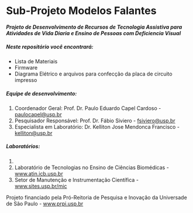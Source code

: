# Sub-Projeto Modelos Falantes
**_Projeto de Desenvolvimento de Recursos de Tecnologia Assistiva para Atividades de Vida Diaria e Ensino de Pessoas com Deficiencia Visual_**

##### Neste repositório você encontrará:

* Lista de Materiais
* Firmware
* Diagrama Elétrico e arquivos para confecção da placa de circuito impresso


##### Equipe de desenvolvimento:

  1. Coordenador Geral: Prof. Dr. Paulo Eduardo Capel Cardoso - paulocapel@usp.br
  2. Pesquisador Responsável: Prof. Dr. Fábio Siviero - fsiviero@usp.br
  3. Especialista em Laboratório: Dr. Kelliton Jose Mendonca Francisco - kelliton@usp.br

##### Laboratórios:

1. 
2. Laboratório de Tecnologias no Ensino de Ciências Biomédicas - www.atin.icb.usp.br
3. Setor de Manutenção e Instrumentação Científica - www.sites.usp.br/mic

Projeto financiado pela Pró-Reitoria de Pesquisa e Inovação da Universade de São Paulo - www.prpi.usp.br


